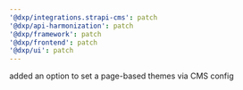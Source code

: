 ```yaml
---
'@dxp/integrations.strapi-cms': patch
'@dxp/api-harmonization': patch
'@dxp/framework': patch
'@dxp/frontend': patch
'@dxp/ui': patch
---
```


added an option to set a page-based themes via CMS config
